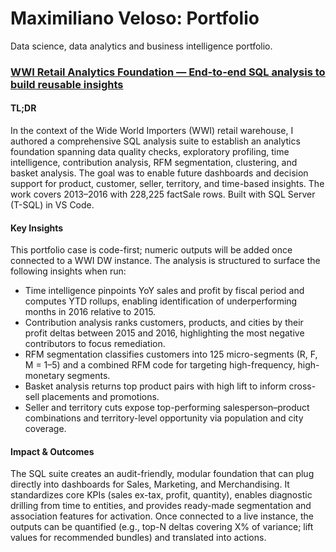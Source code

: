 # Maximiliano Veloso: Portfolio
Data science, data analytics and business intelligence portfolio.

### [WWI Retail Analytics Foundation — End-to-end SQL analysis to build reusable insights](https://github.com/maxiveloso/portfolio/tree/main/data-analytics/SQL/WIWO-store) 

#### TL;DR
In the context of the Wide World Importers (WWI) retail warehouse, I authored a comprehensive SQL analysis suite to establish an analytics foundation spanning data quality checks, exploratory profiling, time intelligence, contribution analysis, RFM segmentation, clustering, and basket analysis. The goal was to enable future dashboards and decision support for product, customer, seller, territory, and time-based insights. The work covers 2013–2016 with 228,225 factSale rows. Built with SQL Server (T-SQL) in VS Code.

#### Key Insights
This portfolio case is code-first; numeric outputs will be added once connected to a WWI DW instance. The analysis is structured to surface the following insights when run:
- Time intelligence pinpoints YoY sales and profit by fiscal period and computes YTD rollups, enabling identification of underperforming months in 2016 relative to 2015.
- Contribution analysis ranks customers, products, and cities by their profit deltas between 2015 and 2016, highlighting the most negative contributors to focus remediation.
- RFM segmentation classifies customers into 125 micro-segments (R, F, M = 1–5) and a combined RFM code for targeting high-frequency, high-monetary segments.
- Basket analysis returns top product pairs with high lift to inform cross-sell placements and promotions.
- Seller and territory cuts expose top-performing salesperson–product combinations and territory-level opportunity via population and city coverage.

#### Impact & Outcomes
The SQL suite creates an audit-friendly, modular foundation that can plug directly into dashboards for Sales, Marketing, and Merchandising. It standardizes core KPIs (sales ex-tax, profit, quantity), enables diagnostic drilling from time to entities, and provides ready-made segmentation and association features for activation. Once connected to a live instance, the outputs can be quantified (e.g., top-N deltas covering X% of variance; lift values for recommended bundles) and translated into actions.
